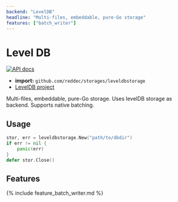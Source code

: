```yaml
---
backend: "LevelDB"
headline: "Multi-files, embeddable, pure-Go storage"
features: ["batch_writer"]
---
```

# Level DB

[![API docs](https://godoc.org/github.com/reddec/storages/leveldbstorage?status.svg)](http://godoc.org/github.com/reddec/storages/leveldbstorage)

* **import:** `github.com/reddec/storages/leveldbstorage`
* [LevelDB project](https://github.com/syndtr/goleveldb) 

Multi-files, embeddable, pure-Go storage. Uses levelDB storage as backend. Supports native batching.

## Usage

```go
stor, err = leveldbstorage.New("path/to/dbdir")
if err != nil {
    panic(err)
}
defer stor.Close()
```

## Features

{% include feature_batch_writer.md %}